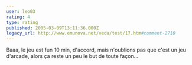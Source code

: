 ```yaml
---
user: leo03
rating: 4
type: rating
published: 2005-03-09T13:11:36.000Z
legacy_url: http://www.emunova.net/veda/test/17.htm#comment-2710
---
```

Baaa, le jeu est fun 10 min, d'accord, mais n'oublions pas que c'est un jeu d'arcade, alors ça reste un peu le but de toute façon...
